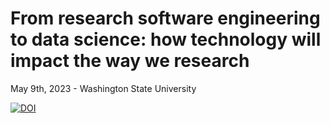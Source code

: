# From research software engineering to data science: how technology will impact the way we research
May 9th, 2023 - Washington State University 

[![DOI](https://zenodo.org/badge/623081355.svg)](https://zenodo.org/badge/latestdoi/623081355)

